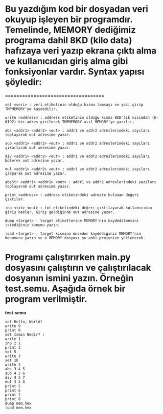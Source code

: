 # Bu yazdığım kod bir dosyadan veri okuyup işleyen bir programdır. Temelinde, MEMORY dediğimiz programa dahil 8KD (kilo data) hafızaya veri yazıp ekrana çıktı alma ve kullanıcıdan giriş alma gibi fonksiyonlar vardır. Syntax yapısı şöyledir:
===================================
```
set <veri> : veri etiketinin olduğu kısma tamsayı ve yazı girip TMPMEMORY'ye kaydedilir.

write <address> : address etiketinin olduğu kısma 8KD'lik kısımdan (0-8192) bir adres girilerek TMPMEMORY asıl MEMORY'ye yazılır.

abs <addr1> <addr2> <out> : addr1 ve addr2 adreslerindeki sayıları toplayarak out adresine yazar.

sub <addr1> <addr2> <out> : addr1 ve addr2 adreslerindeki sayıları çıkartarak out adresine yazar.

div <addr1> <addr2> <out> : addr1 ve addr2 adreslerindeki sayıları bölerek out adresine yazar.

mul <addr1> <addr2> <out> : addr1 ve addr2 adreslerindeki sayıları çarparak out adresine yazar.

absStr <addr1> <addr2> <out> : addr1 ve addr2 adreslerindeki yazıları toplayarak out adresine yazar.

print <address> : address etiketindeki adreste bulunan değeri çıktılar.

inp <txt> <out> : txt etiketindeki değeri çıktılayarak kullanıcıdan giriş bekler. Giriş geldiğinde out adresine yazar.

dump <target> : target etiketlerine MEMORY'nin kaydedilmesini istediğiniz konumu yazın. 

load <target> : target kısmına önceden kaydediğiniz MEMORY'nin konumunu yazın ve o MEMORY dosyası şu anki projenize yüklenecek.
```

**Programı çalıştırırken main.py dosyasını çalıştırın ve çalıştırılacak dosyanın ismini yazın. Örneğin test.semu. Aşağıda örnek bir program verilmiştir.**
==========================================
**test.semu**
```
set Hello, World!
write 0
print 0
set Ismin Nedir? :
write 1
inp 2 1
print 2
set 5
write 3
set 10
write 4
abs 3 4 5
sub 4 3 6
div 4 3 7
mul 3 4 8
print 5
print 6
print 7
print 8
dump mem.hex
load mem.hex
```
